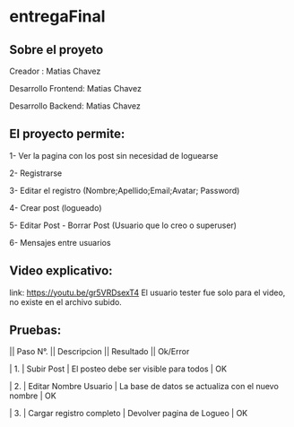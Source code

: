 # entregaFinal
<!-- ABOUT THE PROJECT -->
## Sobre el proyeto


Creador : Matias Chavez

Desarrollo Frontend: Matias Chavez

Desarrollo Backend: Matias Chavez

## El proyecto permite:
1- Ver la pagina con los post sin necesidad de loguearse

2- Registrarse

3- Editar el registro (Nombre;Apellido;Email;Avatar; Password)

4- Crear post (logueado)

5- Editar Post - Borrar Post (Usuario que lo creo o superuser)

6- Mensajes entre usuarios


## Video explicativo:

link: https://youtu.be/gr5VRDsexT4
El usuario tester fue solo para el video, no existe en el archivo subido.

## Pruebas:
|| Paso N°. ||     Descripcion     || Resultado                                        || Ok/Error

| 1. | Subir Post                   | El posteo debe ser visible para todos             | OK

| 2. | Editar Nombre Usuario        | La base de datos se actualiza con el nuevo nombre | OK

| 3. | Cargar registro completo     | Devolver pagina de Logueo                         | OK
